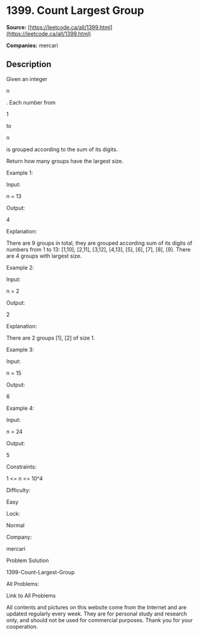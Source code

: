 # 1399. Count Largest Group

**Source:** [https://leetcode.ca/all/1399.html](https://leetcode.ca/all/1399.html)

**Companies:** mercari

## Description

Given an integer

n

. Each number from

1

to

n

is grouped according to the sum of its digits.

Return how many groups have the largest size.

Example 1:

Input:

n = 13

Output:

4

Explanation:

There are 9 groups in total, they are grouped according sum of its digits of numbers from 1 to 13:
[1,10], [2,11], [3,12], [4,13], [5], [6], [7], [8], [9]. There are 4 groups with largest size.

Example 2:

Input:

n = 2

Output:

2

Explanation:

There are 2 groups [1], [2] of size 1.

Example 3:

Input:

n = 15

Output:

6

Example 4:

Input:

n = 24

Output:

5

Constraints:

1 <= n <= 10^4

Difficulty:

Easy

Lock:

Normal

Company:

mercari

Problem Solution

1399-Count-Largest-Group

All Problems:

Link to All Problems

All contents and pictures on this website come from the Internet and are updated regularly every week. They are for personal study and research only, and should not be used for commercial purposes. Thank you for your cooperation.

